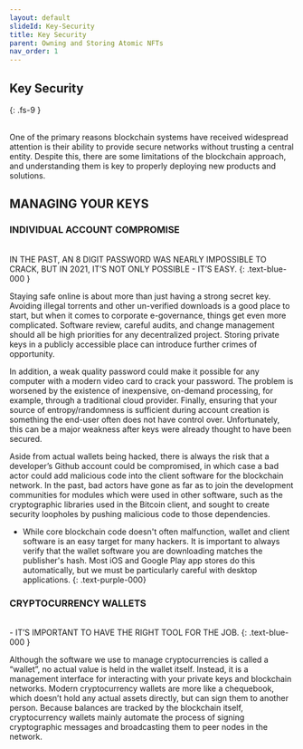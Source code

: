 ```yaml
---
layout: default
slideId: Key-Security
title: Key Security
parent: Owning and Storing Atomic NFTs
nav_order: 1
---
```


## Key Security
{: .fs-9 }

<br>
One of the primary reasons blockchain systems have received widespread attention is their ability to provide secure networks without trusting a central entity. Despite this, there are some limitations of the blockchain approach, and understanding them is key to properly deploying new products and solutions.

## MANAGING YOUR KEYS


### INDIVIDUAL ACCOUNT COMPROMISE

<br>
IN THE PAST, AN 8 DIGIT PASSWORD WAS NEARLY IMPOSSIBLE TO CRACK, BUT IN 2021, IT’S NOT ONLY POSSIBLE - IT’S EASY.
{: .text-blue-000 }

Staying safe online is about more than just having a strong secret key. Avoiding illegal torrents and other un-verified downloads is a good place to start, but when it comes to corporate e-governance, things get even more complicated. Software review, careful audits, and change management should all be high priorities for any decentralized project. Storing private keys in a publicly accessible place can introduce further crimes of opportunity.

In addition, a weak quality password could make it possible for any computer with a modern video card to crack your password. The problem is worsened by the existence of inexpensive, on-demand processing, for example, through a traditional cloud provider. Finally, ensuring that your source of entropy/randomness is sufficient during account creation is something the end-user often does not have control over. Unfortunately, this can be a major weakness after keys were already thought to have been secured.

Aside from actual wallets being hacked, there is always the risk that a developer’s Github account could be compromised, in which case a bad actor could add malicious code into the client software for the blockchain network. In the past, bad actors have gone as far as to join the development communities for modules which were used in other software, such as the cryptographic libraries used in the Bitcoin client, and sought to create security loopholes by pushing malicious code to those dependencies.

- While core blockchain code doesn't often malfunction, wallet and client software is an easy target for many hackers. It is important to always verify that the wallet software you are downloading matches the publisher's hash. Most iOS and Google Play app stores do this automatically, but we must be particularly careful with desktop applications.
{: .text-purple-000}
### CRYPTOCURRENCY WALLETS

<br>
- IT’S IMPORTANT TO HAVE THE RIGHT TOOL FOR THE JOB.
{: .text-blue-000 }


Although the software we use to manage cryptocurrencies is called a “wallet”, no actual value is held in the wallet itself. Instead, it is a management interface for interacting with your private keys and blockchain networks. Modern cryptocurrency wallets are more like a chequebook, which doesn’t hold any actual assets directly, but can sign them to another person. Because balances are tracked by the blockchain itself, cryptocurrency wallets mainly automate the process of signing cryptographic messages and broadcasting them to peer nodes in the network.
